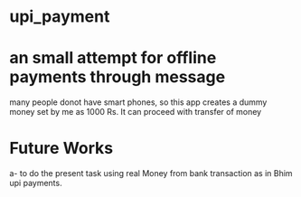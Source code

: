 # upi_payment  

# an small attempt for offline payments through message  

many people donot have smart phones, so this app creates a dummy money set by me as 1000 Rs. It can proceed with transfer of money  

# Future Works  

a- to do the present task using real Money from bank transaction as in Bhim upi payments.  
